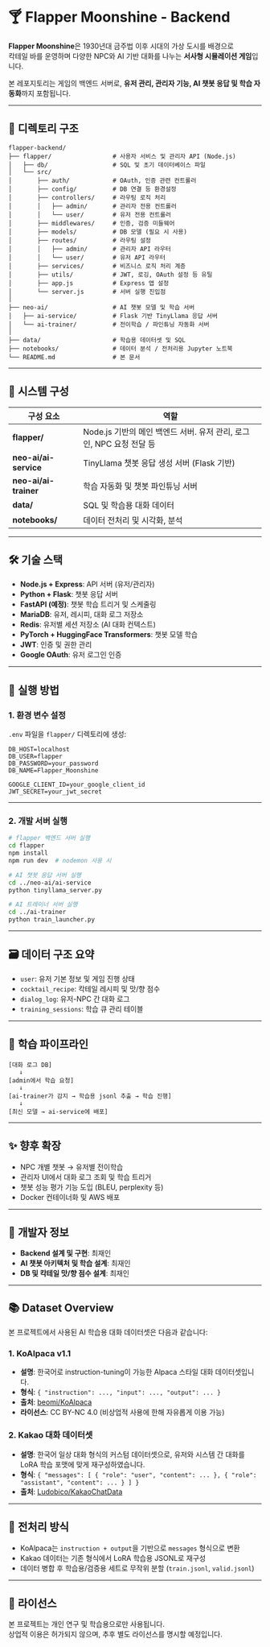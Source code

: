 # 🍸 Flapper Moonshine - Backend

**Flapper Moonshine**은 1930년대 금주법 이후 시대의 가상 도시를 배경으로  
칵테일 바를 운영하며 다양한 NPC와 AI 기반 대화를 나누는 **서사형 시뮬레이션 게임**입니다.

본 레포지토리는 게임의 백엔드 서버로, **유저 관리, 관리자 기능, AI 챗봇 응답 및 학습 자동화**까지 포함됩니다.

---

## 📁 디렉토리 구조

```
flapper-backend/
├── flapper/                 # 사용자 서비스 및 관리자 API (Node.js)
│   ├── db/                  # SQL 및 초기 데이터베이스 파일
│   └── src/
│       ├── auth/            # OAuth, 인증 관련 컨트롤러
│       ├── config/          # DB 연결 등 환경설정
│       ├── controllers/     # 라우팅 로직 처리
│       │   ├── admin/       # 관리자 전용 컨트롤러
│       │   └── user/        # 유저 전용 컨트롤러
│       ├── middlewares/     # 인증, 검증 미들웨어
│       ├── models/          # DB 모델 (필요 시 사용)
│       ├── routes/          # 라우팅 설정
│       │   ├── admin/       # 관리자 API 라우터
│       │   └── user/        # 유저 API 라우터
│       ├── services/        # 비즈니스 로직 처리 계층
│       ├── utils/           # JWT, 로깅, OAuth 설정 등 유틸
│       ├── app.js           # Express 앱 설정
│       └── server.js        # 서버 실행 진입점
│
├── neo-ai/                  # AI 챗봇 모델 및 학습 서버
│   ├── ai-service/          # Flask 기반 TinyLlama 응답 서버
│   └── ai-trainer/          # 전이학습 / 파인튜닝 자동화 서버
│
├── data/                    # 학습용 데이터셋 및 SQL
├── notebooks/               # 데이터 분석 / 전처리용 Jupyter 노트북
└── README.md                # 본 문서
```

---

## 🧠 시스템 구성

| 구성 요소 | 역할 |
|-----------|------|
| **flapper/** | Node.js 기반의 메인 백엔드 서버. 유저 관리, 로그인, NPC 요청 전달 등 |
| **neo-ai/ai-service** | TinyLlama 챗봇 응답 생성 서버 (Flask 기반) |
| **neo-ai/ai-trainer** | 학습 자동화 및 챗봇 파인튜닝 서버 |
| **data/** | SQL 및 학습용 대화 데이터 |
| **notebooks/** | 데이터 전처리 및 시각화, 분석 |

---

## 🛠 기술 스택

- **Node.js + Express**: API 서버 (유저/관리자)
- **Python + Flask**: 챗봇 응답 서버
- **FastAPI (예정)**: 챗봇 학습 트리거 및 스케줄링
- **MariaDB**: 유저, 레시피, 대화 로그 저장소
- **Redis**: 유저별 세션 저장소 (AI 대화 컨텍스트)
- **PyTorch + HuggingFace Transformers**: 챗봇 모델 학습
- **JWT**: 인증 및 권한 관리
- **Google OAuth**: 유저 로그인 인증

---

## 🚀 실행 방법

### 1. 환경 변수 설정

`.env` 파일을 `flapper/` 디렉토리에 생성:

```env
DB_HOST=localhost
DB_USER=flapper
DB_PASSWORD=your_password
DB_NAME=Flapper_Moonshine

GOOGLE_CLIENT_ID=your_google_client_id
JWT_SECRET=your_jwt_secret
```

---

### 2. 개발 서버 실행

```bash
# flapper 백엔드 서버 실행
cd flapper
npm install
npm run dev  # nodemon 사용 시

# AI 챗봇 응답 서버 실행
cd ../neo-ai/ai-service
python tinyllama_server.py

# AI 트레이너 서버 실행
cd ../ai-trainer
python train_launcher.py
```

---

## 🗃 데이터 구조 요약

- `user`: 유저 기본 정보 및 게임 진행 상태
- `cocktail_recipe`: 칵테일 레시피 및 맛/향 점수
- `dialog_log`: 유저-NPC 간 대화 로그
- `training_sessions`: 학습 큐 관리 테이블

---

## 🔄 학습 파이프라인

```text
[대화 로그 DB]
   ↓
[admin에서 학습 요청]
   ↓
[ai-trainer가 감지 → 학습용 jsonl 추출 → 학습 진행]
   ↓
[최신 모델 → ai-service에 배포]
```

---

## ✨ 향후 확장

- NPC 개별 챗봇 → 유저별 전이학습
- 관리자 UI에서 대화 로그 조회 및 학습 트리거
- 챗봇 성능 평가 기능 도입 (BLEU, perplexity 등)
- Docker 컨테이너화 및 AWS 배포

---

## 👤 개발자 정보

- **Backend 설계 및 구현**: 최재인
- **AI 챗봇 아키텍처 및 학습 설계**: 최재인
- **DB 및 칵테일 맛/향 점수 설계**: 최재인

---

## 📚 Dataset Overview

본 프로젝트에서 사용된 AI 학습용 대화 데이터셋은 다음과 같습니다:

### 1. **KoAlpaca v1.1**
- **설명**: 한국어로 instruction-tuning이 가능한 Alpaca 스타일 대화 데이터셋입니다.
- **형식**: `{ "instruction": ..., "input": ..., "output": ... }`
- **출처**: [beomi/KoAlpaca](https://github.com/beomi/KoAlpaca)  
- **라이선스**: CC BY-NC 4.0 (비상업적 사용에 한해 자유롭게 이용 가능)

### 2. **Kakao 대화 데이터셋**
- **설명**: 한국어 일상 대화 형식의 커스텀 데이터셋으로, 유저와 시스템 간 대화를 LoRA 학습 포맷에 맞게 재구성하였습니다.
- **형식**: `{ "messages": [ { "role": "user", "content": ... }, { "role": "assistant", "content": ... } ] }`
- **출처**: [Ludobico/KakaoChatData](https://github.com/Ludobico/KakaoChatData/tree/main)

---

## 🔁 전처리 방식
- KoAlpaca는 `instruction + output`을 기반으로 `messages` 형식으로 변환
- Kakao 데이터는 기존 형식에서 LoRA 학습용 JSONL로 재구성
- 데이터 병합 후 학습용/검증용 세트로 무작위 분할 (`train.jsonl`, `valid.jsonl`)

---

## 📄 라이선스

본 프로젝트는 개인 연구 및 학습용으로만 사용됩니다.  
상업적 이용은 허가되지 않으며, 추후 별도 라이선스를 명시할 예정입니다.
